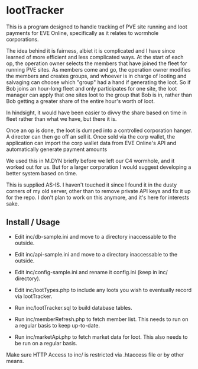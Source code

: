 lootTracker
===

This is a program designed to handle tracking of PVE site running and loot payments for EVE Online, specifically as it relates to wormhole corporations. 

The idea behind it is fairness, albiet it is complicated and I have since learned of more efficient and less complicated ways. At the start of each op, the operation owner selects the members that have joined the fleet for running PVE sites.  As members come and go, the operation owner modifies the members and creates groups, and whoever is in charge of looting and salvaging can choose which "group" had a hand if generating the loot. So if Bob joins an hour-long fleet and only participates for one site, the loot manager can apply that one sites loot to the group that Bob is in, rather than Bob getting a greater share of the entire hour's worth of loot.

In hindsight, it would have been easier to divvy the share based on time in fleet rather than what we have, but there it is.

Once an op is done, the loot is dumped into a controlled corporation hanger. A director can then go off an sell it. Once sold via the corp wallet, the application can import the corp wallet data from EVE Online's API and automatically generate payment amounts

We used this in M.DYN briefly before we left our C4 wormhole, and it worked out for us. But for a larger corporation I would suggest developing a better system based on time.

This is supplied AS-IS. I haven't touched it since I found it in the dusty corners of my old server, other than to remove private API keys and fix it up for the repo. I don't plan to work on this anymore, and it's here for interests sake.

Install / Usage
------

- Edit inc/db-sample.ini and move to a directory inaccessable to the outside.
- Edit inc/api-sample.ini and move to a directory inaccessable to the outside.
- Edit inc/config-sample.ini and rename it config.ini (keep in inc/ directory).
- Edit inc/lootTypes.php to include any loots you wish to eventually record via lootTracker.

- Run inc/lootTracker.sql to build database tables.
- Run inc/memberRefresh.php to fetch member list. This needs to run on a regular basis to keep up-to-date.
- Run inc/marketApi.php to fetch market data for loot. This also needs to be run on a regular basis.

Make sure HTTP Access to inc/ is restricted via .htaccess file or by other means. 

